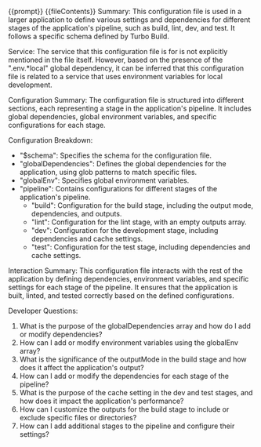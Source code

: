 {{prompt}}
{{fileContents}}
Summary:
This configuration file is used in a larger application to define various settings and dependencies for different stages of the application's pipeline, such as build, lint, dev, and test. It follows a specific schema defined by Turbo Build.

Service:
The service that this configuration file is for is not explicitly mentioned in the file itself. However, based on the presence of the ".env.*local" global dependency, it can be inferred that this configuration file is related to a service that uses environment variables for local development.

Configuration Summary:
The configuration file is structured into different sections, each representing a stage in the application's pipeline. It includes global dependencies, global environment variables, and specific configurations for each stage.

Configuration Breakdown:
- "$schema": Specifies the schema for the configuration file.
- "globalDependencies": Defines the global dependencies for the application, using glob patterns to match specific files.
- "globalEnv": Specifies global environment variables.
- "pipeline": Contains configurations for different stages of the application's pipeline.
  - "build": Configuration for the build stage, including the output mode, dependencies, and outputs.
  - "lint": Configuration for the lint stage, with an empty outputs array.
  - "dev": Configuration for the development stage, including dependencies and cache settings.
  - "test": Configuration for the test stage, including dependencies and cache settings.

Interaction Summary:
This configuration file interacts with the rest of the application by defining dependencies, environment variables, and specific settings for each stage of the pipeline. It ensures that the application is built, linted, and tested correctly based on the defined configurations.

Developer Questions:
1. What is the purpose of the globalDependencies array and how do I add or modify dependencies?
2. How can I add or modify environment variables using the globalEnv array?
3. What is the significance of the outputMode in the build stage and how does it affect the application's output?
4. How can I add or modify the dependencies for each stage of the pipeline?
5. What is the purpose of the cache setting in the dev and test stages, and how does it impact the application's performance?
6. How can I customize the outputs for the build stage to include or exclude specific files or directories?
7. How can I add additional stages to the pipeline and configure their settings?